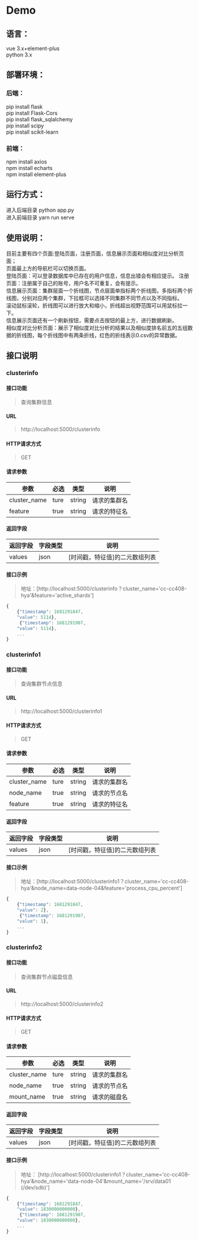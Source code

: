 # Demo
## 语言：       
vue 3.x+element-plus  
python 3.x  
## 部署环境：    
### 后端：  
pip install flask  
pip install Flask-Cors   
pip install flask_sqlalchemy  
pip install scipy  
pip install scikit-learn  
### 前端：   
npm install axios   
npm install echarts   
npm install element-plus 

## 运行方式：
进入后端目录 python app.py  
进入前端目录 yarn run serve

## 使用说明：   
目前主要有四个页面:登陆页面，注册页面，信息展示页面和相似度对比分析页面；   
页面最上方的导航栏可以切换页面。   
登陆页面：可以登录数据库中已存在的用户信息，信息出错会有相应提示。 
注册页面：注册属于自己的账号，用户名不可重复，会有提示。  
信息展示页面：集群层面一个折线图，节点层面单指标两个折线图，多指标两个折线图，分别对应两个集群，下拉框可以选择不同集群不同节点以及不同指标。   
滚动鼠标滚轮，折线图可以进行放大和缩小，折线超出视野范围可以用鼠标拉一下。  
信息展示页面还有一个刷新按钮，需要点击按钮的最上方，进行数据刷新。     
相似度对比分析页面：展示了相似度对比分析的结果以及相似度排名前五的五组数据的折线图，每个折线图中有两条折线，红色的折线表示0.csv的异常数据。   

## 接口说明
### clusterinfo
#### 接口功能
> 查询集群信息
#### URL
> http://localhost:5000/clusterinfo
#### HTTP请求方式
> GET
#### 请求参数
|参数|必选|类型|说明|
|----- |-------|-----|-----|
|cluster_name|ture|string|请求的集群名|
|feature    |true    |string   |请求的特征名|
#### 返回字段
|返回字段|字段类型|说明|
|-----|------|-----------------------------   |
|values  |json   |[时间戳，特征值]的二元数组列表   |
#### 接口示例
> 地址：[http://localhost:5000/clusterinfo？cluster_name='cc-cc408-hya'&feature='active_shards']
``` javascript
{
    {"timestamp": 1681291847,
    "value": 5114},
     {"timestamp": 1681291907,
    "value": 5114},
    ...
}
```
### clusterinfo1
#### 接口功能
> 查询集群节点信息
#### URL
> http://localhost:5000/clusterinfo1
#### HTTP请求方式
> GET
#### 请求参数
|参数|必选|类型|说明|
|-----  |-------|-----|-----                               |
|cluster_name    |ture    |string|请求的集群名                          |
|node_name    |true    |string   |请求的节点名|
|feature    |true    |string   |请求的特征名|
#### 返回字段
|返回字段|字段类型|说明                              |
|----   |------|-----------------------------   |
|values  |json   |[时间戳，特征值]的二元数组列表   |
#### 接口示例
> 地址：[http://localhost:5000/clusterinfo1？cluster_name='cc-cc408-hya'&node_name=data-node-04&feature='process_cpu_percent']
``` javascript
{
    {"timestamp": 1681291847,
    "value": 2},
     {"timestamp": 1681291907,
    "value": 1},
    ...
}
```
### clusterinfo2
#### 接口功能
> 查询集群节点磁盘信息
#### URL
> http://localhost:5000/clusterinfo2
#### HTTP请求方式
> GET
#### 请求参数
|参数|必选|类型|说明|
|-----  |-------|-----|-----                               |
|cluster_name    |ture    |string|请求的集群名                          |
|node_name    |true    |string   |请求的节点名|
|mount_name    |true    |string   |请求的磁盘名|
#### 返回字段
|返回字段|字段类型|说明 
|-----   |------|-----------------------------   |
|values  |json   |[时间戳，特征值]的二元数组列表   | 
#### 接口示例
> 地址：
[http://localhost:5000/clusterinfo1？cluster_name='cc-cc408-hya'&node_name='data-node-04'&mount_name='/srv/data01 (/dev/sdb)']
``` javascript
{
    {"timestamp": 1681291847,
    "value": 1830000000000},
     {"timestamp": 1681291907,
    "value": 1830000000000},
    ...
}
```



